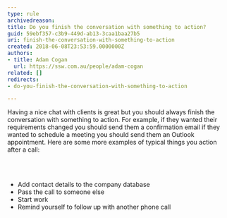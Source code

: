 ```yaml
---
type: rule
archivedreason: 
title: Do you finish the conversation with something to action?
guid: 59ebf357-c3b9-449d-ab13-3caa1baa27b5
uri: finish-the-conversation-with-something-to-action
created: 2018-06-08T23:53:59.0000000Z
authors:
- title: Adam Cogan
  url: https://ssw.com.au/people/adam-cogan
related: []
redirects:
- do-you-finish-the-conversation-with-something-to-action

---
```



<p>Having a nice chat with clients is great but you should always finish the conversation with something to action. For example, if they wanted their requirements changed you should send them a confirmation email if they wanted to schedule a meeting you should send them an Outlook appointment. Here are some more examples of typical things you action after a call&#58;<br></p>
<br><excerpt class='endintro'></excerpt><br>
<ul><li>Add contact details to&#160;the company&#160;database</li><li>Pass the call to someone else</li><li>Start work</li><li>Remind yourself to follow up with another phone call​<br></li></ul>


